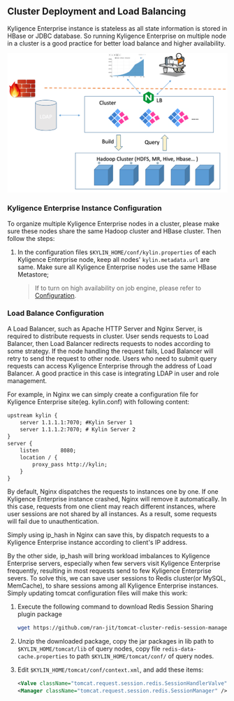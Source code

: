 ## Cluster Deployment and Load Balancing
Kyligence Enterprise instance is stateless as all state information is stored in HBase or JDBC database. So running Kyligence Enterprise on multiple node in a cluster is a good practice for better load balance and higher availability.

![Deployment Architecture](images/cluster.png)

### Kyligence Enterprise Instance Configuration

To organize multiple Kyligence Enterprise nodes in a cluster, please make sure these nodes share the same Hadoop cluster and HBase cluster. Then follow the steps:

1. In the configuration files `$KYLIN_HOME/conf/kylin.properties` of each Kyligence Enterprise node, keep all nodes' `kylin.metadata.url` are same. Make sure all Kyligence Enterprise nodes use the same HBase Metastore;

   > If to turn on high availability on job engine, please refer to  [Configuration](ha.en.md).

### Load Balance Configuration

A Load Balancer, such as Apache HTTP Server and Nginx Server, is required to distribute requests in cluster. User sends requests to Load Balancer, then Load Balancer redirects requests to nodes according to some strategy. If the node handling the request fails, Load Balancer will retry to send the request to other node. Users who need to submit query requests can access Kyligence Enterprise through the address of Load Balancer. A good practice in this case is integrating LDAP in user and role management.

For example, in Nginx we can simply create a configuration file for Kyligence Enterprise site(eg. kylin.conf) with following content:

```shell
upstream kylin {
    server 1.1.1.1:7070; #Kylin Server 1
    server 1.1.1.2:7070; # Kylin Server 2
}
server {
    listen       8080;
    location / {
        proxy_pass http://kylin;
    }
}
```

By default, Nginx dispatches the requests to instances one by one. If one Kyligence Enterprise instance crashed, Nginx will remove it automatically. In this case, requests from one client may reach different instances, where user sessions are not shared by all instances. As a result, some requests will fail due to unauthentication. 

Simply using ip_hash in Nginx can save this, by dispatch requests to a Kyligence Enterprise instance according to client's IP address.

By the other side, ip_hash will bring workload imbalances to Kyligence Enterprise servers, especially when few servers visit Kyligence Enterprise frequently, resulting in most requests send to few Kyligence Enterprise severs. To solve this, we can save user sessions to Redis cluster(or MySQL, MemCache), to share sessions among all Kyligence Enterprise instances. Simply updating tomcat configuration files will make this work:

1. Execute the following command to download Redis Session Sharing plugin package

   ```sh
   wget https://github.com/ran-jit/tomcat-cluster-redis-session-manager/releases/download/3.0/tomcat-cluster-redis-session-manager.zip
   ```
2. Unzip the downloaded package, copy the jar packages in lib path to `$KYLIN_HOME/tomcat/lib` of query nodes, copy file `redis-data-cache.properties` to path `$KYLIN_HOME/tomcat/conf/` of query nodes.
  
3. Edit `$KYLIN_HOME/tomcat/conf/context.xml`, and add these items:
  
   ```xml
   <Valve className="tomcat.request.session.redis.SessionHandlerValve" />
   <Manager className="tomcat.request.session.redis.SessionManager" />
   ```